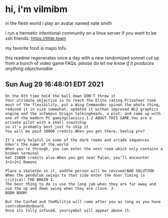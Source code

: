 # hi, i'm vilmibm

in the flesh world i play an avatar named nate smith

i run a hermetic intentional community on a linux server if you want to be ssh friends: https://tilde.town

my favorite food is mapo tofu

this readme regenerates once a day with a new randomized sonnet cut up from a bunch of video game FAQs.
_please do let me know if it produces anything objectionable_

## Sun Aug 29 16:48:01 EDT 2021

    On the 6th time hold the ball down DON'T throw it
    Your ultimate objective is to reach the Elite rating.Privateer took most of the flexibility, put a Wing Commander spinon the whole thing, reduced it in size somewhat, updated it withan improved WC2 graphics engine and the infamous Origin talkingheads, a plot, and came up with one of the modern PC gamingclassics.1.2 ABOUT THIS GAME.You are a private pilot with a small scoutship
    so it's probably best just to skip it
    You will be paid 10000 credits.When you get there, Seelig pro?
    
    It's very helpful in some of the dark rooms and arcade sequences
    Eden's the name of the world
    When you're through, you can enter the next room which only contains a broken terminal
    Get 15000 credits also.When you get near Palan, you'll encounter 3+2+2+2 Demons
    
    Place a skeleton in it, andthe person will be revived!BAD SOLUTION
    When the pendulum swings to that side enter the door Timing is critical! THE BRAIN 1.
    The best thing to do is use the long jab when they are far away and use the up and down swing when they are close. 2.
    BOOM BOOM!
    
    But the Confed and theMilitia will come after you as long as you have contrabandonboard.
    Once its fully infused, yoursymbol will appear above it.
